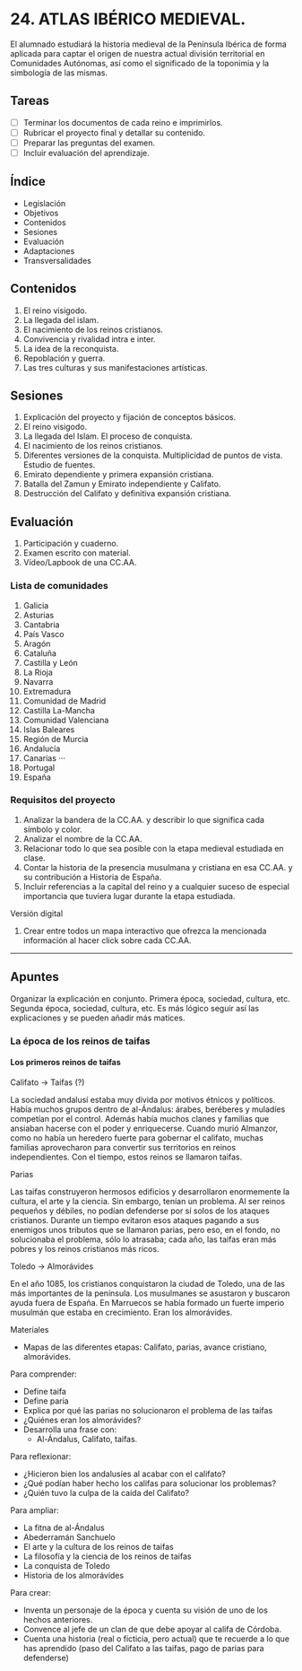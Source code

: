 # 24. ATLAS IBÉRICO MEDIEVAL.

El alumnado estudiará la historia medieval de la Península Ibérica de forma aplicada para captar el origen de nuestra actual división territorial en Comunidades Autónomas, así como el significado de la toponimia y la simbología de las mismas.

## Tareas

- [ ] Terminar los documentos de cada reino e imprimirlos.
- [ ] Rubricar el proyecto final y detallar su contenido.
- [ ] Preparar las preguntas del examen.
- [ ] Incluir evaluación del aprendizaje.

## Índice

+ Legislación
+ Objetivos
+ Contenidos
+ Sesiones
+ Evaluación
+ Adaptaciones
+ Transversalidades

## Contenidos

1. El reino visigodo.
2. La llegada del islam.
3. El nacimiento de los reinos cristianos.
4. Convivencia y rivalidad intra e inter.
5. La idea de la reconquista.
6. Repoblación y guerra.
7. Las tres culturas y sus manifestaciones artísticas.

## Sesiones

1. Explicación del proyecto y fijación de conceptos básicos.
2. El reino visigodo.
3. La llegada del Islam. El proceso de conquista.
4. El nacimiento de los reinos cristianos.
5. Diferentes versiones de la conquista. Multiplicidad de puntos de vista. Estudio de fuentes.
6. Emirato dependiente y primera expansión cristiana.
7. Batalla del Zamun y Emirato independiente y Califato.
8. Destrucción del Califato y definitiva expansión cristiana.

## Evaluación

1. Participación y cuaderno.
2. Examen escrito con material.
3. Vídeo/Lapbook de una CC.AA.

### Lista de comunidades

1. Galicia
2. Asturias
3. Cantabria
4. País Vasco
5. Aragón
6. Cataluña
7. Castilla y León
8. La Rioja
9. Navarra
10. Extremadura
11. Comunidad de Madrid
12. Castilla La-Mancha
13. Comunidad Valenciana
14. Islas Baleares
15. Región de Murcia
16. Andalucía
17. Canarias
···
18. Portugal
19. España

### Requisitos del proyecto

1. Analizar la bandera de la CC.AA. y describir lo que significa cada símbolo y color. 
2. Analizar el nombre de la CC.AA.
3. Relacionar todo lo que sea posible con la etapa medieval estudiada en clase.
4. Contar la historia de la presencia musulmana y cristiana en esa CC.AA. y su contribución a Historia de España.
5. Incluir referencias a la capital del reino y a cualquier suceso de especial importancia que tuviera lugar durante la etapa estudiada.

Versión digital

1. Crear entre todos un mapa interactivo que ofrezca la mencionada información al hacer click sobre cada CC.AA.

---

## Apuntes

Organizar la explicación en conjunto. Primera época, sociedad, cultura, etc. Segunda época, sociedad, cultura, etc. Es más lógico seguir así las explicaciones y se pueden añadir más matices.

### La época de los reinos de taifas

#### Los primeros reinos de taifas

Califato -> Taifas (?)

La sociedad andalusí estaba muy divida por motivos étnicos y políticos. Había muchos grupos dentro de al-Ándalus: árabes, beréberes y muladíes competían por el control. Además había muchos clanes y familias que ansiaban hacerse con el poder y enriquecerse. Cuando murió Almanzor, como no había un heredero fuerte para gobernar el califato, muchas familias aprovecharon para convertir sus territorios en reinos independientes. Con el tiempo, estos reinos se llamaron taifas. 

Parias

Las taifas construyeron hermosos edificios y desarrollaron enormemente la cultura, el arte y la ciencia. Sin embargo, tenían un problema. Al ser reinos pequeños y débiles, no podían defenderse por sí solos de los ataques cristianos. Durante un tiempo evitaron esos ataques pagando a sus enemigos unos tributos que se llamaron parias, pero eso, en el fondo, no solucionaba el problema, sólo lo atrasaba; cada año, las taifas eran más pobres y los reinos cristianos más ricos.

Toledo -> Almorávides

En el año 1085, los cristianos conquistaron la ciudad de Toledo, una de las más importantes de la península. Los musulmanes se asustaron y buscaron ayuda fuera de España. En Marruecos se había formado un fuerte imperio musulmán que estaba en crecimiento. Eran los almorávides.

Materiales

+ Mapas de las diferentes etapas: Califato, parias, avance cristiano, almorávides.

Para comprender:

+ Define taifa
+ Define paria
+ Explica por qué las parias no solucionaron el problema de las taifas
+ ¿Quiénes eran los almorávides?
+ Desarrolla una frase con: 
    + Al-Ándalus, Califato, taifas.

Para reflexionar:

+ ¿Hicieron bien los andalusíes al acabar con el califato?
+ ¿Qué podían haber hecho los califas para solucionar los problemas?
+ ¿Quién tuvo la culpa de la caída del Califato?

Para ampliar:

+ La fitna de al-Ándalus
+ Abederramán Sanchuelo
+ El arte y la cultura de los reinos de taifas
+ La filosofía y la ciencia de los reinos de taifas
+ La conquista de Toledo
+ Historia de los almorávides

Para crear:

+ Inventa un personaje de la época y cuenta su visión de uno de los hechos anteriores.
+ Convence al jefe de un clan de que debe apoyar al califa de Córdoba.
+ Cuenta una historia (real o ficticia, pero actual) que te recuerde a lo que has aprendido (paso del Califato a las taifas, pago de parias para defenderse)
